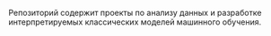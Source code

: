 Репозиторий содержит проекты по анализу данных и разработке интерпретируемых классических моделей машинного обучения.
